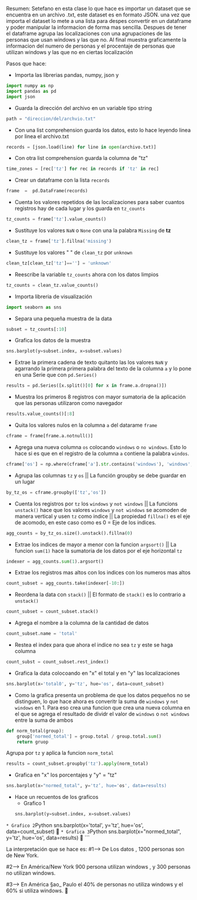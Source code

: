 Resumen: Setefano en esta clase lo que hace es importar un dataset que se encuentra en un archivo .txt, este dataset es en formato JSON. una vez que importa el dataset lo mete a una lista para despes convertir en un dataframe y poder manipular la informacion de forma mas sencilla. Despues de tener el dataframe agrupa las localizaciones con una agrupaciones de las personas que usan windows y las que no. Al final muestra graficamente la informacion del numero de personas y el procentaje de personas que utilizan windows y las que no en ciertas localización

Pasos que hace:
* Importa las librerias pandas, numpy, json y  
```python
import numpy as np
import pandas as pd
import json
```

* Guarda la dirección del archivo en un variable tipo string
```python
path = "direccion/del/archvio.txt"
```

* Con una list comprehension guarda los datos, esto lo hace leyendo linea por linea el archivo.txt
```python
records = [json.load(line) for line in open(archivo.txt)]
```

* Con otra list comprehension guarda la columna de "tz"
```python
time_zones = [rec['tz'] for rec in records if 'tz' in rec]
```

* Crear un dataframe con la lista ``records`` 
```python
frame  =  pd.DataFrame(records)
```

* Cuenta los valores repetidos de las localizaciones para saber cuantos registros hay de cada lugar y los guarda en ``tz_counts``
```python
tz_counts = frame['tz'].value_counts()
```

* Sustituye los valores ``NaN`` o `None` con una la palabra ``Missing`` de **tz** 
```Python
clean_tz = frame['tz'].fillna('missing')
```

* Sustituye los valores " " de `clean_tz` por `unknown`
```Python
clean_tz[clean_tz['tz']==''] = 'unknown' 
```

* Reescribe la variable `tz_counts` ahora con los datos limpios
```Python
tz_counts = clean_tz.value_counts()
```

* Importa libreria de visualización
```Python
import seaborn as sns
```

* Separa una pequeña muestra de la data
```Python
subset = tz_counts[:10]
```

* Grafica los datos de la muestra
```Python
sns.barplot(y=subset.index, x=subset.values)
```

* Extrae la primera cadena de texto quitanto las los valores `NaN` y agarrando la primera primera palabra del texto de la columna `a` y lo pone en una Serie que con  `pd.Series()`
```Python
results = pd.Series([x.split()[0] for x in frame.a.dropna()])
```

* Muestra los primeros 8 registros con mayor sumatoria de la aplicación que las personas utilizaron como navegador
```Python
results.value_counts()[:8]
```

* Quita los valores nulos en la columna `a` del datarame `frame`
```Python
cframe = frame[frame.a.notnull()]
```

* Agrega una nueva columna `os` colocando `windows` o `no windows`. Esto lo hace si es que en el registro de la columna `a` contiene la palabra `windos`.
```Python
cframe['os'] = np.where(cframe['a'].str.contains('windows'), 'windows', 'Not windows')
```

* Agrupa las columnas `tz` y `os` || La función groupby se debe guardar en un lugar 
```Python
by_tz_os = cframe.groupby(['tz','os'])
```

* Cuenta los registros por `tz` los `windows` y `not windows` || La funcions `unstack()` hace que los valores  `windows` y `not windows` se acomoden de manera vertical y usen `tz` como indice || La propiedad `fillna()` es el eje de acomodo, en este caso como es 0 = Eje de los indices.
```Python
agg_counts = by_tz_os.size().unstack().fillna(0)
```

* Extrae los indices de mayor a menor con la funcion `argsort()` || La funcion `sum(1)` hace la sumatoria de los datos por el eje horizontal `tz`
```Python
indexer = agg_counts.sum(1).argsort()
```

* Extrae los registros mas altos con los indices con los numeros mas altos
```Python
count_subset = agg_counts.take(indexer[-10:])
```

* Reordena la data con `stack()` || El formato de `stack()` es lo contrario a `unstack()`
```Python
count_subset = count_subset.stack()
```

* Agrega el nombre a la columna de la cantidad de datos 
```Python
count_subset.name = 'total'
```

* Restea el index para que ahora el indice no sea `tz` y este se haga columna
```Python
count_subst = count_subset.rest_index()
```

* Grafica la data colocoando en "x" el total y en "y" las localizaciones
```Python
sns.barplot(x='total0', y='tz', hue='os', data=count_subset)
```

* Como la grafica presenta un problema de que los datos pequeños no se distinguen, lo que hace ahora es converitr la suma de `windows` y `not windows` en 1. Para eso crea una funcion que crea una nueva columna en el que se agrega el resultado de dividr el valor de `windows` o `not windows` entre la suma de ambos
```Python
def norm_total(group):
	group['normed_total'] = group.total / group.total.sum()
	return gruop
```

Agrupa por `tz` y aplica la funcion `norm_total`
```Python
results = count_subset.groupby('tz').apply(norm_total)
```

* Grafica en "x" los porcentajes y  "y" = "tz"
```Python
sns.barplot(x="normed_total", y='tz’, hue='os', data=results)
```

* Hace un recuentos de los graficos
	* Grafico 1
	```Python
	sns.barplot(y=subset.index, x=subset.values)

	```
	* Grafico 2
	```Python
	sns.barplot(x='total', y='tz', hue='os', data=count_subset)

	```
	* Grafica 3
	```Python
	sns.barplot(x="normed_total", y='tz', hue='os', data=results)

	```

La interpretación que se hace es: 
#1--> De Los datos , 1200 personas son de New York.

#2--> En América/New York 900 persona utilizan windows , y 300 personas no utilizan windows.

#3--> En América §ao_ Paulo el 40% de personas no utiliza windows y el 60% si utiliza windows.
	